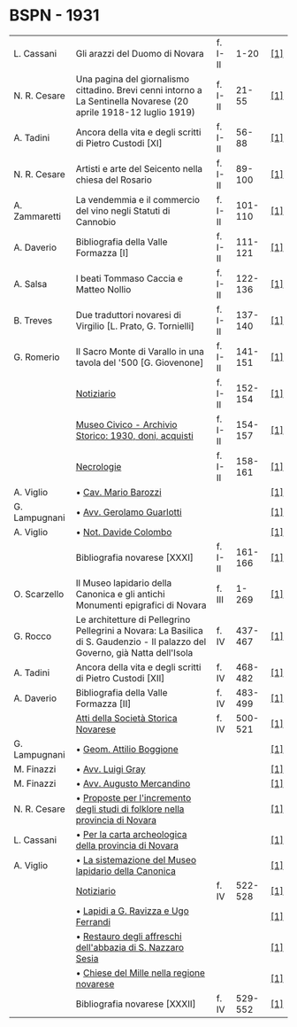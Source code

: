 # BSPN - 1931

<table>
    <tr>
        <td>L. Cassani</td>
        <td>Gli arazzi del Duomo di Novara</td>
        <td>f. I-II</td>
        <td>1-20</td>
        <td><a href="https://en.calameo.com/read/00726073571b44b918d65">[1]</a></td>
    </tr>
    <tr>
        <td>N. R. Cesare</td>
        <td>Una pagina del giornalismo cittadino. Brevi cenni intorno a La Sentinella Novarese (20 aprile 1918-12 luglio
            1919)
        </td>
        <td>f. I-II</td>
        <td>21-55</td>
        <td><a href="https://en.calameo.com/read/00726073571b44b918d65">[1]</a></td>
    </tr>
    <tr>
        <td>A. Tadini</td>
        <td>Ancora della vita e degli scritti di Pietro Custodi [XI]</td>
        <td>f. I-II</td>
        <td>56-88</td>
        <td><a href="https://en.calameo.com/read/00726073571b44b918d65">[1]</a></td>
    </tr>
    <tr>
        <td>N. R. Cesare</td>
        <td>Artisti e arte del Seicento nella chiesa del Rosario</td>
        <td>f. I-II</td>
        <td>89-100</td>
        <td><a href="https://en.calameo.com/read/00726073571b44b918d65">[1]</a></td>
    </tr>
    <tr>
        <td>A. Zammaretti</td>
        <td>La vendemmia e il commercio del vino negli Statuti di Cannobio</td>
        <td>f. I-II</td>
        <td>101-110</td>
        <td><a href="https://en.calameo.com/read/00726073571b44b918d65">[1]</a></td>
    </tr>
    <tr>
        <td>A. Daverio</td>
        <td>Bibliografia della Valle Formazza [I]</td>
        <td>f. I-II</td>
        <td>111-121</td>
        <td><a href="https://en.calameo.com/read/00726073571b44b918d65">[1]</a></td>
    </tr>
    <tr>
        <td>A. Salsa</td>
        <td>I beati Tommaso Caccia e Matteo Nollio</td>
        <td>f. I-II</td>
        <td>122-136</td>
        <td><a href="https://en.calameo.com/read/00726073571b44b918d65">[1]</a></td>
    </tr>
    <tr>
        <td>B. Treves</td>
        <td>Due traduttori novaresi di Virgilio [L. Prato, G. Tornielli]</td>
        <td>f. I-II</td>
        <td>137-140</td>
        <td><a href="https://en.calameo.com/read/00726073571b44b918d65">[1]</a></td>
    </tr>
    <tr>
        <td>G. Romerio</td>
        <td>Il Sacro Monte di Varallo in una tavola del '500 [G. Giovenone]</td>
        <td>f. I-II</td>
        <td>141-151</td>
        <td><a href="https://en.calameo.com/read/00726073571b44b918d65">[1]</a></td>
    </tr>
    <tr>
        <td></td>
        <td><a href="http://www.ssno.it/BSPNo/bspn_not31.html#311a">Notiziario</a></td>
        <td>f. I-II</td>
        <td>152-154</td>
        <td><a href="https://en.calameo.com/read/00726073571b44b918d65">[1]</a></td>
    </tr>
    <tr>
        <td></td>
        <td><a href="http://www.ssno.it/BSPNo/bspn_not31.html#311b">Museo Civico - Archivio Storico: 1930, doni,
            acquisti</a></td>
        <td>f. I-II</td>
        <td>154-157</td>
        <td><a href="https://en.calameo.com/read/00726073571b44b918d65">[1]</a></td>
    </tr>
    <tr>
        <td></td>
        <td><a href="http://www.ssno.it/BSPNo/bspn_not31.html#311c">Necrologie</a></td>
        <td>f. I-II</td>
        <td>158-161</td>
        <td><a href="https://en.calameo.com/read/00726073571b44b918d65">[1]</a></td>
    </tr>
    <tr>
        <td>A. Viglio</td>
        <td>• <a href="http://www.ssno.it/BSPNo/bspn_not31.html#bar">Cav. Mario Barozzi</a></td>
        <td></td>
        <td></td>
        <td><a href="https://en.calameo.com/read/00726073571b44b918d65">[1]</a></td>
    </tr>
    <tr>
        <td>G. Lampugnani</td>
        <td>• <a href="http://www.ssno.it/BSPNo/bspn_not31.html#guar">Avv. Gerolamo Guarlotti</a></td>
        <td></td>
        <td></td>
        <td><a href="https://en.calameo.com/read/00726073571b44b918d65">[1]</a></td>
    </tr>
    <tr>
        <td>A. Viglio</td>
        <td>• <a href="http://www.ssno.it/BSPNo/bspn_not31.html#col">Not. Davide Colombo</a></td>
        <td></td>
        <td></td>
        <td><a href="https://en.calameo.com/read/00726073571b44b918d65">[1]</a></td>
    </tr>
    <tr>
        <td></td>
        <td>Bibliografia novarese [XXXI]</td>
        <td>f. I-II</td>
        <td>161-166</td>
        <td><a href="https://en.calameo.com/read/00726073571b44b918d65">[1]</a></td>
    </tr>
    <tr>
        <td>O. Scarzello</td>
        <td>Il Museo lapidario della Canonica e gli antichi Monumenti epigrafici di Novara</td>
        <td>f. III</td>
        <td>1-269</td>
        <td><a href="https://en.calameo.com/read/0072607351e174d9a89f7">[1]</a></td>
    </tr>
    <tr>
        <td>G. Rocco</td>
        <td>Le architetture di Pellegrino Pellegrini a Novara: La Basilica di S. Gaudenzio - Il palazzo del Governo, già
            Natta dell'Isola
        </td>
        <td>f. IV</td>
        <td>437-467</td>
        <td><a href="https://en.calameo.com/read/007260735605926c012d9">[1]</a></td>
    </tr>
    <tr>
        <td>A. Tadini</td>
        <td>Ancora della vita e degli scritti di Pietro Custodi [XII]</td>
        <td>f. IV</td>
        <td>468-482</td>
        <td><a href="https://en.calameo.com/read/007260735605926c012d9">[1]</a></td>
    </tr>
    <tr>
        <td>A. Daverio</td>
        <td>Bibliografia della Valle Formazza [II]</td>
        <td>f. IV</td>
        <td>483-499</td>
        <td><a href="https://en.calameo.com/read/007260735605926c012d9">[1]</a></td>
    </tr>
    <tr>
        <td></td>
        <td><a href="http://www.ssno.it/BSPNo/bspn_not31.html#314a">Atti della Società Storica Novarese</a></td>
        <td>f. IV</td>
        <td>500-521</td>
        <td><a href="https://en.calameo.com/read/007260735605926c012d9">[1]</a></td>
    </tr>
    <tr>
        <td>G. Lampugnani</td>
        <td>• <a href="http://www.ssno.it/BSPNo/bspn_not31.html#bogg">Geom. Attilio Boggione</a></td>
        <td></td>
        <td></td>
        <td><a href="https://en.calameo.com/read/007260735605926c012d9">[1]</a></td>
    </tr>
    <tr>
        <td>M. Finazzi</td>
        <td>• <a href="http://www.ssno.it/BSPNo/bspn_not31.html#gray">Avv. Luigi Gray</a></td>
        <td></td>
        <td></td>
        <td><a href="https://en.calameo.com/read/007260735605926c012d9">[1]</a></td>
    </tr>
    <tr>
        <td>M. Finazzi</td>
        <td>• <a href="http://www.ssno.it/BSPNo/bspn_not31.html#merc">Avv. Augusto Mercandino</a></td>
        <td></td>
        <td></td>
        <td><a href="https://en.calameo.com/read/007260735605926c012d9">[1]</a></td>
    </tr>
    <tr>
        <td>N. R. Cesare</td>
        <td>• <a href="http://www.ssno.it/BSPNo/bspn_not31.html#folk">Proposte per l'incremento degli studi di
            folklore nella provincia di Novara</a></td>
        <td></td>
        <td></td>
        <td><a href="https://en.calameo.com/read/007260735605926c012d9">[1]</a></td>
    </tr>
    <tr>
        <td>L. Cassani</td>
        <td>• <a href="http://www.ssno.it/BSPNo/bspn_not31.html#archeo">Per la carta archeologica della provincia
            di Novara</a></td>
        <td></td>
        <td></td>
        <td><a href="https://en.calameo.com/read/007260735605926c012d9">[1]</a></td>
    </tr>
    <tr>
        <td>A. Viglio</td>
        <td>• <a href="http://www.ssno.it/BSPNo/bspn_not31.html#lapi">La sistemazione del Museo lapidario della
            Canonica</a></td>
        <td></td>
        <td></td>
        <td><a href="https://en.calameo.com/read/007260735605926c012d9">[1]</a></td>
    </tr>
    <tr>
        <td></td>
        <td><a href="http://www.ssno.it/BSPNo/bspn_not31.html#314b">Notiziario</a></td>
        <td>f. IV</td>
        <td>522-528</td>
        <td><a href="https://en.calameo.com/read/007260735605926c012d9">[1]</a></td>
    </tr>
    <tr>
        <td></td>
        <td>• <a href="http://www.ssno.it/BSPNo/bspn_not31.html#lap2">Lapidi a G. Ravizza e Ugo Ferrandi</a></td>
        <td></td>
        <td></td>
        <td><a href="https://en.calameo.com/read/007260735605926c012d9">[1]</a></td>
    </tr>
    <tr>
        <td></td>
        <td>• <a href="http://www.ssno.it/BSPNo/bspn_not31.html#rest">Restauro degli affreschi dell'abbazia di
            S. Nazzaro Sesia</a></td>
        <td></td>
        <td></td>
        <td><a href="https://en.calameo.com/read/007260735605926c012d9">[1]</a></td>
    </tr>
    <tr>
        <td></td>
        <td>• <a href="http://www.ssno.it/BSPNo/bspn_not31.html#mille">Chiese del Mille nella regione
            novarese</a></td>
        <td></td>
        <td></td>
        <td><a href="https://en.calameo.com/read/007260735605926c012d9">[1]</a></td>
    </tr>
    <tr>
        <td></td>
        <td>Bibliografia novarese [XXXII]</td>
        <td>f. IV</td>
        <td>529-552</td>
        <td><a href="https://en.calameo.com/read/007260735605926c012d9">[1]</a></td>
    </tr>
</table>